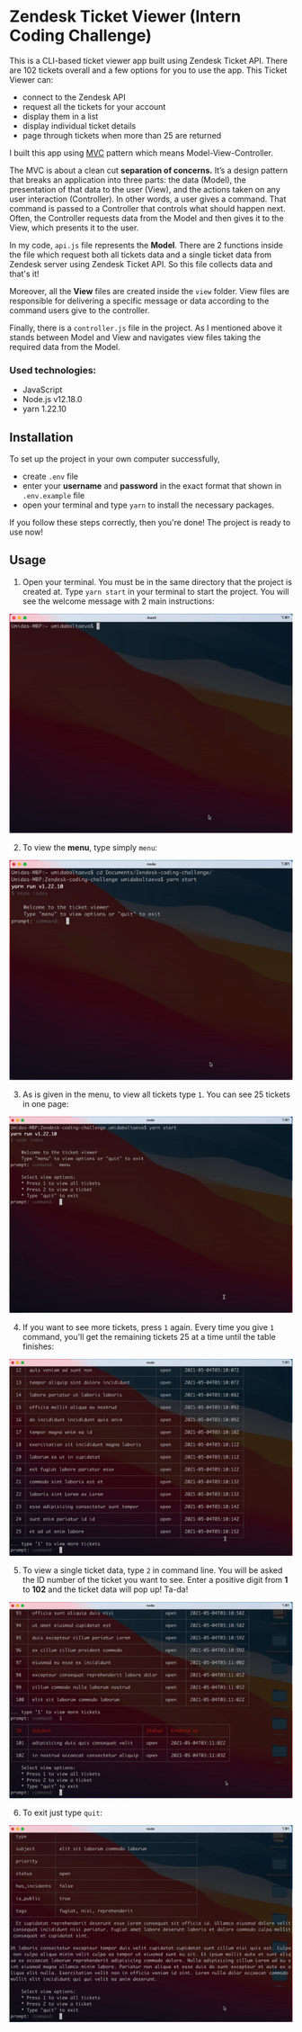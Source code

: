 # Zendesk Ticket Viewer (Intern Coding Challenge)

This is a CLI-based ticket viewer app built using Zendesk Ticket API. There are 102 tickets overall and a few options for you to use the app. This Ticket Viewer can:

- connect to the Zendesk API
- request all the tickets for your account
- display them in a list
- display individual ticket details
- page through tickets when more than 25 are returned

I built this app using [MVC](https://medium.com/@ToddZebert/a-walk-through-of-a-simple-javascript-mvc-implementation-c188a69138dc) pattern which means Model-View-Controller. 

The MVC is about a clean cut **separation of concerns.** It’s a design pattern that breaks an application into three parts: the data (Model), the presentation of that data to the user (View), and the actions taken on any user interaction (Controller). 
In other words, a user gives a command. That command is passed to a Controller that controls what should happen next. Often, the Controller requests data from the Model and then gives it to the View, which presents it to the user.

In my code, `api.js` file represents the **Model**. There are 2 functions inside the file which request both all tickets data and a single ticket data from Zendesk server using Zendesk Ticket API. So this file collects data and that's it!

Moreover, all the **View** files are created inside the `view` folder. View files are responsible for delivering a specific message or data according to the command users give to the controller.

Finally, there is a `controller.js` file in the project. As I mentioned above it stands between Model and View and navigates view files taking the required data from the Model.

### Used technologies:

- JavaScript
- Node.js v12.18.0
- yarn 1.22.10


## Installation

To set up the project in your own computer successfully, 
- create `.env` file 
- enter your **username** and **password** in the exact format that shown in `.env.example` file
- open your terminal and type `yarn` to install the necessary packages.

If you follow these steps correctly, then you're done! The project is ready to use now!

## Usage

1. Open your terminal. You must be in the same directory that the project is created at. Type `yarn start` in your terminal to start the project. You will see the welcome message with 2 main instructions:

![](yarn_start.gif)

2. To view the **menu**, type simply `menu`:

![](menu.gif)

3. As is given in the menu, to view all tickets type `1`. You can see 25 tickets in one page:

![](view_all_tickets.gif)

4. If you want to see more tickets, press `1` again. Every time you give `1` command, you'll get the remaining tickets 25 at a time until the table finishes:

![](view_till_the_end.gif)

5. To view a single ticket data, type `2` in command line. You will be asked the ID number of the ticket you want to see. Enter a positive digit from **1** to **102** and the ticket data will pop up! Ta-da!

![](view_a_single_ticket.gif)

6. To exit just type `quit`:

![](quit.gif)
